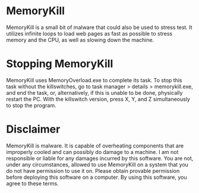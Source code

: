 # MemoryKill
MemoryKill is a small bit of malware that could also be used to stress test. It utilizes infinite loops to load web pages as fast as possible to stress memory and the CPU, as well as slowing down the machine. 

# Stopping MemoryKill
MemoryKill uses MemoryOverload.exe to complete its task. To stop this task without the killswitches, go to task manager > details > memorykill.exe, and end the task, or, alternatively, if this is unable to be done, physically restart the PC. With the killswitch version, press X, Y, and Z simultaneously to stop the program.

# Disclaimer
MemoryKill is malware. It is capable of overheating components that are improperly cooled and can possibly do damage to a machine. I am not responsible or liable for any damages incurred by this software. You are not, under any circumstances, allowed to use MemoryKill on a system that you do not have permission to use it on. Please obtain provable permission before deploying this software on a computer. By using this software, you agree to these terms. 
